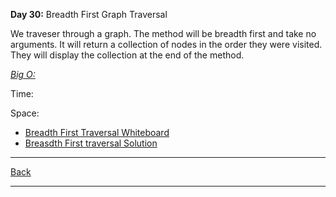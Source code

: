 **Day 30:** Breadth First Graph Traversal

We traveser through a graph. The method will be breadth first and take no arguments. It will return a collection of nodes in the order they were visited. They will display the collection at the end of the method.

<u>*Big O:*</u>

Time:

Space:

- [Breadth First Traversal Whiteboard](../assets/TreeIntersection.png)
- [Breasdth First traversal Solution](./treeIntersection.js)

---
[Back](/README.md)

---
